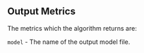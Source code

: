 **Output Metrics**
---
The metrics which the algorithm returns are:

```model``` - The name of the output model file.



